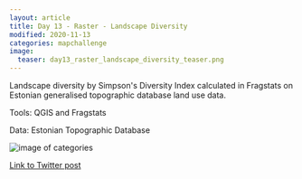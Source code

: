 ```yaml
---
layout: article
title: Day 13 - Raster - Landscape Diversity
modified: 2020-11-13
categories: mapchallenge
image:
  teaser: day13_raster_landscape_diversity_teaser.png
---
```


Landscape diversity by Simpson's Diversity Index calculated in Fragstats on Estonian generalised topographic database land use data.

Tools: QGIS and Fragstats

Data: Estonian Topographic Database


![image of categories](../../images/day13_raster_landscape_diversity.png)

[Link to Twitter post](https://twitter.com/evelynuuemaa/status/1327182363022012417)
